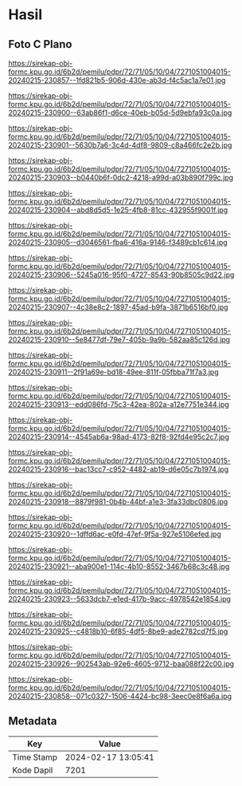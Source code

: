 # Hasil

## Foto C Plano

https://sirekap-obj-formc.kpu.go.id/6b2d/pemilu/pdpr/72/71/05/10/04/7271051004015-20240215-230857--1fd821b5-906d-430e-ab3d-f4c5ac1a7e01.jpg

https://sirekap-obj-formc.kpu.go.id/6b2d/pemilu/pdpr/72/71/05/10/04/7271051004015-20240215-230900--63ab86f1-d6ce-40eb-b05d-5d9ebfa93c0a.jpg

https://sirekap-obj-formc.kpu.go.id/6b2d/pemilu/pdpr/72/71/05/10/04/7271051004015-20240215-230901--5630b7a6-3c4d-4df8-9809-c8a466fc2e2b.jpg

https://sirekap-obj-formc.kpu.go.id/6b2d/pemilu/pdpr/72/71/05/10/04/7271051004015-20240215-230903--b0440b6f-0dc2-4218-a99d-a03b890f799c.jpg

https://sirekap-obj-formc.kpu.go.id/6b2d/pemilu/pdpr/72/71/05/10/04/7271051004015-20240215-230904--abd8d5d5-1e25-4fb8-81cc-432955f9001f.jpg

https://sirekap-obj-formc.kpu.go.id/6b2d/pemilu/pdpr/72/71/05/10/04/7271051004015-20240215-230905--d3046561-fba6-416a-9146-f3489cb1c614.jpg

https://sirekap-obj-formc.kpu.go.id/6b2d/pemilu/pdpr/72/71/05/10/04/7271051004015-20240215-230906--5245a016-95f0-4727-8543-90b8505c9d22.jpg

https://sirekap-obj-formc.kpu.go.id/6b2d/pemilu/pdpr/72/71/05/10/04/7271051004015-20240215-230907--4c38e8c2-1897-45ad-b9fa-3871b6516bf0.jpg

https://sirekap-obj-formc.kpu.go.id/6b2d/pemilu/pdpr/72/71/05/10/04/7271051004015-20240215-230910--5e8477df-79e7-405b-9a9b-582aa85c126d.jpg

https://sirekap-obj-formc.kpu.go.id/6b2d/pemilu/pdpr/72/71/05/10/04/7271051004015-20240215-230911--2f91a69e-bd18-49ee-811f-05fbba71f7a3.jpg

https://sirekap-obj-formc.kpu.go.id/6b2d/pemilu/pdpr/72/71/05/10/04/7271051004015-20240215-230913--edd086fd-75c3-42ea-802a-a12e7751e344.jpg

https://sirekap-obj-formc.kpu.go.id/6b2d/pemilu/pdpr/72/71/05/10/04/7271051004015-20240215-230914--4545ab6a-98ad-4173-82f8-92fd4e95c2c7.jpg

https://sirekap-obj-formc.kpu.go.id/6b2d/pemilu/pdpr/72/71/05/10/04/7271051004015-20240215-230916--bac13cc7-c952-4482-ab19-d6e05c7b1974.jpg

https://sirekap-obj-formc.kpu.go.id/6b2d/pemilu/pdpr/72/71/05/10/04/7271051004015-20240215-230918--8879f981-0b4b-44bf-a1e3-3fa33dbc0806.jpg

https://sirekap-obj-formc.kpu.go.id/6b2d/pemilu/pdpr/72/71/05/10/04/7271051004015-20240215-230920--1dffd6ac-e0fd-47ef-9f5a-927e5106efed.jpg

https://sirekap-obj-formc.kpu.go.id/6b2d/pemilu/pdpr/72/71/05/10/04/7271051004015-20240215-230921--aba900e1-114c-4b10-8552-3467b68c3c48.jpg

https://sirekap-obj-formc.kpu.go.id/6b2d/pemilu/pdpr/72/71/05/10/04/7271051004015-20240215-230923--5633dcb7-e1ed-417b-9acc-4978542e1854.jpg

https://sirekap-obj-formc.kpu.go.id/6b2d/pemilu/pdpr/72/71/05/10/04/7271051004015-20240215-230925--c4818b10-6f85-4df5-8be9-ade2782cd7f5.jpg

https://sirekap-obj-formc.kpu.go.id/6b2d/pemilu/pdpr/72/71/05/10/04/7271051004015-20240215-230926--902543ab-92e6-4605-9712-baa088f22c00.jpg

https://sirekap-obj-formc.kpu.go.id/6b2d/pemilu/pdpr/72/71/05/10/04/7271051004015-20240215-230858--071c0327-1506-4424-bc98-3eec0e8f6a6a.jpg


## Metadata

| Key        | Value               |
| ---------- | ------------------- |
| Time Stamp | 2024-02-17 13:05:41 |
| Kode Dapil | 7201                |



